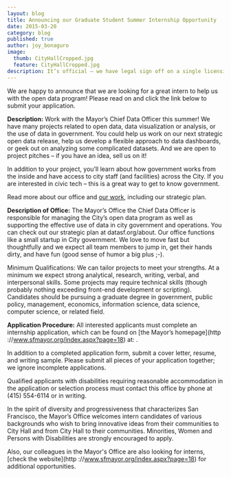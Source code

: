 ```yaml
---
layout: blog
title: Announcing our Graduate Student Summer Internship Opportunity
date: 2015-03-20
category: blog
published: true
author: joy_bonaguro
image:
  thumb: CityHallCropped.jpg
  feature: CityHallCropped.jpg
description: It’s official – we have legal sign off on a single licensing strategy for DataSF! Going forward, all data will be released under the friendly, no obligation Public Domain Dedication License (PDDL).
---
```

We are happy to announce that we are looking for a great intern to help us with the open data program! Please read on and click the link below to submit your application.

**Description:** Work with the Mayor’s Chief Data Officer this summer! We have many projects related to open data, data visualization or analysis, or the use of data in government. You could help us work on our next strategic open data release, help us develop a flexible approach to data dashboards, or geek out on analyzing some complicated datasets. And we are open to project pitches – if you have an idea, sell us on it!

In addition to your project, you’ll learn about how government works from the inside and have access to city staff (and facilities) across the City. If you are interested in civic tech – this is a great way to get to know government.

Read more about our office and [our work](http://datasf.org/about/), including our strategic plan.

**Description of Office:** The Mayor’s Office the Chief Data Officer is responsible for managing the City’s open data program as well as supporting the effective use of data in city government and operations. You can check out our strategic plan at datasf.org/about. Our office functions like a small startup in City government. We love to move fast but thoughtfully and we expect all team members to jump in, get their hands dirty, and have fun (good sense of humor a big plus ;-).

Minimum Qualifications: We can tailor projects to meet your strengths. At a minimum we expect strong analytical, research, writing, verbal, and interpersonal skills. Some projects may require technical skills (though probably nothing exceeding front-end development or scripting). Candidates should be pursuing a graduate degree in government, public policy, management, economics, information science, data science, computer science, or related field.

**Application Procedure:** All interested applicants must complete an internship application, which can be found on [the Mayor’s homepage](http ://www.sfmayor.org/index.aspx?page=18) at: .

In addition to a completed application form, submit a cover letter, resume, and writing sample. Please submit all pieces of your application together; we ignore incomplete applications. 

Qualified applicants with disabilities requiring reasonable accommodation in the application or selection process must contact this office by phone at (415) 554-6114 or in writing. 

In the spirit of diversity and progressiveness that characterizes San Francisco, the Mayor’s Office welcomes intern candidates of various backgrounds who wish to bring innovative ideas from their communities to City Hall and from City Hall to their communities. Minorities, Women and Persons with Disabilities are strongly encouraged to apply.

Also, our colleagues in the Mayor's Office are also looking for interns, [check the website](http ://www.sfmayor.org/index.aspx?page=18) for additional opportunities.